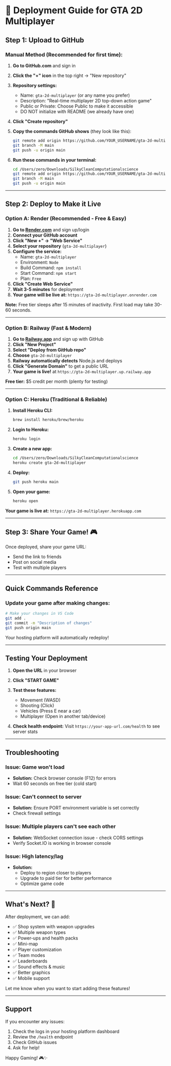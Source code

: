 # 🚀 Deployment Guide for GTA 2D Multiplayer

## Step 1: Upload to GitHub

### Manual Method (Recommended for first time):

1. **Go to GitHub.com** and sign in
2. **Click the "+" icon** in the top right → "New repository"
3. **Repository settings:**
   - Name: `gta-2d-multiplayer` (or any name you prefer)
   - Description: "Real-time multiplayer 2D top-down action game"
   - Public or Private: Choose Public to make it accessible
   - DO NOT initialize with README (we already have one)
4. **Click "Create repository"**

5. **Copy the commands GitHub shows** (they look like this):
   ```bash
   git remote add origin https://github.com/YOUR_USERNAME/gta-2d-multiplayer.git
   git branch -M main
   git push -u origin main
   ```

6. **Run these commands in your terminal:**
   ```bash
   cd /Users/zero/Downloads/SilkyCleanComputationalscience
   git remote add origin https://github.com/YOUR_USERNAME/gta-2d-multiplayer.git
   git branch -M main
   git push -u origin main
   ```

---

## Step 2: Deploy to Make it Live

### Option A: Render (Recommended - Free & Easy)

1. **Go to [Render.com](https://render.com)** and sign up/login
2. **Connect your GitHub account**
3. **Click "New +" → "Web Service"**
4. **Select your repository** (`gta-2d-multiplayer`)
5. **Configure the service:**
   - Name: `gta-2d-multiplayer`
   - Environment: `Node`
   - Build Command: `npm install`
   - Start Command: `npm start`
   - Plan: `Free`
6. **Click "Create Web Service"**
7. **Wait 3-5 minutes** for deployment
8. **Your game will be live at:** `https://gta-2d-multiplayer.onrender.com`

**Note:** Free tier sleeps after 15 minutes of inactivity. First load may take 30-60 seconds.

---

### Option B: Railway (Fast & Modern)

1. **Go to [Railway.app](https://railway.app)** and sign up with GitHub
2. **Click "New Project"**
3. **Select "Deploy from GitHub repo"**
4. **Choose** `gta-2d-multiplayer`
5. **Railway automatically detects** Node.js and deploys
6. **Click "Generate Domain"** to get a public URL
7. **Your game is live!** at `https://gta-2d-multiplayer.up.railway.app`

**Free tier:** $5 credit per month (plenty for testing)

---

### Option C: Heroku (Traditional & Reliable)

1. **Install Heroku CLI:**
   ```bash
   brew install heroku/brew/heroku
   ```

2. **Login to Heroku:**
   ```bash
   heroku login
   ```

3. **Create a new app:**
   ```bash
   cd /Users/zero/Downloads/SilkyCleanComputationalscience
   heroku create gta-2d-multiplayer
   ```

4. **Deploy:**
   ```bash
   git push heroku main
   ```

5. **Open your game:**
   ```bash
   heroku open
   ```

**Your game is live at:** `https://gta-2d-multiplayer.herokuapp.com`

---

## Step 3: Share Your Game! 🎮

Once deployed, share your game URL:
- Send the link to friends
- Post on social media
- Test with multiple players

---

## Quick Commands Reference

### Update your game after making changes:

```bash
# Make your changes in VS Code
git add .
git commit -m "Description of changes"
git push origin main
```

Your hosting platform will automatically redeploy!

---

## Testing Your Deployment

1. **Open the URL** in your browser
2. **Click "START GAME"**
3. **Test these features:**
   - Movement (WASD)
   - Shooting (Click)
   - Vehicles (Press E near a car)
   - Multiplayer (Open in another tab/device)

4. **Check health endpoint:**
   Visit `https://your-app-url.com/health` to see server stats

---

## Troubleshooting

### Issue: Game won't load
- **Solution:** Check browser console (F12) for errors
- Wait 60 seconds on free tier (cold start)

### Issue: Can't connect to server
- **Solution:** Ensure PORT environment variable is set correctly
- Check firewall settings

### Issue: Multiple players can't see each other
- **Solution:** WebSocket connection issue - check CORS settings
- Verify Socket.IO is working in browser console

### Issue: High latency/lag
- **Solution:** 
  - Deploy to region closer to players
  - Upgrade to paid tier for better performance
  - Optimize game code

---

## What's Next? 🎯

After deployment, we can add:
- ✅ Shop system with weapon upgrades
- ✅ Multiple weapon types
- ✅ Power-ups and health packs
- ✅ Mini-map
- ✅ Player customization
- ✅ Team modes
- ✅ Leaderboards
- ✅ Sound effects & music
- ✅ Better graphics
- ✅ Mobile support

Let me know when you want to start adding these features!

---

## Support

If you encounter any issues:
1. Check the logs in your hosting platform dashboard
2. Review the `/health` endpoint
3. Check GitHub issues
4. Ask for help!

Happy Gaming! 🎮✨
